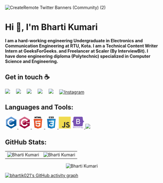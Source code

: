 ![CreateRemote Twitter Banners (Community) (2)](https://user-images.githubusercontent.com/75694208/152639638-df73b903-4680-45be-b782-38282307e2cd.png)

<h1 align="left">Hi 👋, I'm Bharti Kumari</h1>

<b>I am a hard-working engineering Undergraduate in Electronics and Communication Engineering at RTU, Kota. I am a Technical Content Writer Intern at GeeksForGeeks. and Freelancer at Scaler (By InterviewBit). I have done engineering diploma (Polytechnic) specialized in Computer Science and Engineering.</b>
 
## Get in touch :coffee:

<p align="left">
 <a href="mailto:bhartik021@gmail.com?subject=Hello%20Ileri,%20From%20Github"><img src="https://img.shields.io/badge/gmail-%23D14836.svg?&style=for-the-badge&logo=gmail&logoColor=white" /></a>&nbsp;&nbsp;&nbsp;&nbsp;
  <a target="_blank"href="https://www.linkedin.com/in/bhartik021/"><img src="https://img.shields.io/badge/linkedin-%230077B5.svg?&style=for-the-badge&logo=linkedin&logoColor=white" /></a>&nbsp;&nbsp;&nbsp;&nbsp;
  <a target="_blank"href="https://www.twitter.com/bhartik021"><img src="https://img.shields.io/badge/twitter-%231DA1F2.svg?&style=for-the-badge&logo=twitter&logoColor=white" /></a>&nbsp;&nbsp;&nbsp;&nbsp;
  <a target="_blank"href="https://www.facebook.com/profile.php?id=100063770136832"><img src="https://img.shields.io/badge/Facebook-%231877F2.svg?style=for-the-badge&logo=Facebook&logoColor=white" /></a>&nbsp;&nbsp;&nbsp;&nbsp;
  <a href="https://medium.com/@bhartik021"><img src="https://img.shields.io/badge/Medium-12100E?style=for-the-badge&logo=medium&logoColor=white"/></a>&nbsp;&nbsp;&nbsp;&nbsp;
 <a  href="https://www.instagram.com/bhartik021/"><img alt="Instagram" src="https://img.shields.io/badge/Instagram-E4405F?style=for-the-badge&logo=instagram&logoColor=white">
   </a>
</p>

## Languages and Tools:
<a href="https://www.cprogramming.com/" target="_blank"> <img src="https://raw.githubusercontent.com/devicons/devicon/master/icons/c/c-original.svg" alt="c" width="40" height="40"/> </a> <a href="https://www.w3schools.com/cpp/" target="_blank"> <img src="https://raw.githubusercontent.com/devicons/devicon/master/icons/cplusplus/cplusplus-original.svg" alt="cplusplus" width="40" height="40"/> </a> </a> <a href="https://www.w3.org/html/" target="_blank"> <img src="https://raw.githubusercontent.com/devicons/devicon/master/icons/html5/html5-original-wordmark.svg" alt="html5" width="40" height="40"/> </a> <a href="https://www.w3schools.com/css/" target="_blank"> <img src="https://raw.githubusercontent.com/devicons/devicon/master/icons/css3/css3-original-wordmark.svg" alt="css3" width="40" height="40"/> <a href="https://developer.mozilla.org/en-US/docs/Web/JavaScript" target="_blank"> <img src="https://raw.githubusercontent.com/devicons/devicon/master/icons/javascript/javascript-original.svg" alt="javascript" width="40" height="40"/></a> 
<a href="https://getbootstrap.com" target="_blank"> <img src="https://raw.githubusercontent.com/devicons/devicon/master/icons/bootstrap/bootstrap-plain-wordmark.svg" alt="bootstrap" width="40" height="40"/> </a> 
<a href="https://reactjs.org/" target="_blank"> <img src="https://img.icons8.com/color/48/000000/react-native.png"/> </a>
 
## GitHub Stats:
 
<table>
  <tr>
<td><img src="https://github-readme-stats.vercel.app/api?username=bhartik021&include_all_commits=true&count_private=true&show_icons=true&line_height=20&title_color=7A7ADB&icon_color=2234AE&text_color=D3D3D3&bg_color=0,000000,130F40" alt="Bharti Kumari" />
    <td><img src="https://github-readme-stats.vercel.app/api/top-langs?username=bhartik021&show_icons=true&locale=en&layout=compact&title_color=7A7ADB&icon_color=2234AE&text_color=D3D3D3&bg_color=0,000000,130F40" alt="Bharti Kumari" /></td>
  </tr>
</table>

<div align="center">
<p><img align="center" src="https://github-readme-streak-stats.herokuapp.com/?user=bhartik021&theme=dark" alt="Bharti Kumari" /></p>
  </div>
  
 [![bhartik021's GitHub activity graph](https://activity-graph.herokuapp.com/graph?username=bhartik021&theme=xcode)](https://git.io/bhartik021)
